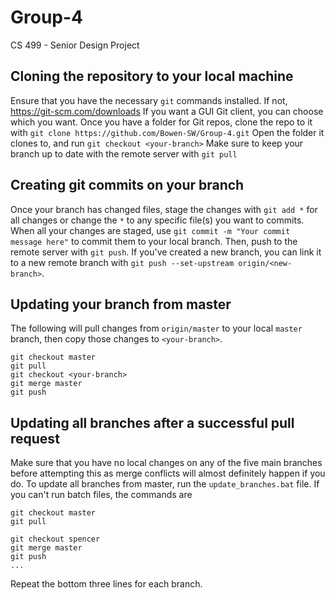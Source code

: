 # Group-4
CS 499 - Senior Design Project

## Cloning the repository to your local machine
Ensure that you have the necessary `git` commands installed. If not, https://git-scm.com/downloads
If you want a GUI Git client, you can choose which you want.
Once you have a folder for Git repos, clone the repo to it with `git clone https://github.com/Bowen-SW/Group-4.git`
Open the folder it clones to, and run `git checkout <your-branch>` 
Make sure to keep your branch up to date with the remote server with `git pull`

## Creating git commits on your branch
Once your branch has changed files, stage the changes with `git add *` for all changes or change the `*` to any specific file(s) you want to commits.
When all your changes are staged, use `git commit -m "Your commit message here"` to commit them to your local branch.
Then, push to the remote server with `git push`. If you've created a new branch, you can link it to a new remote branch with `git push --set-upstream origin/<new-branch>`.

## Updating your branch from master
The following will pull changes from `origin/master` to your local `master` branch, then copy those changes to `<your-branch>`.
```
git checkout master
git pull
git checkout <your-branch>
git merge master
git push
```

## Updating all branches after a successful pull request
Make sure that you have no local changes on any of the five main branches before attempting this as merge conflicts will almost definitely happen if you do.
To update all branches from master, run the `update_branches.bat` file.
If you can't run batch files, the commands are
```
git checkout master
git pull

git checkout spencer
git merge master
git push
...
```
Repeat the bottom three lines for each branch.
